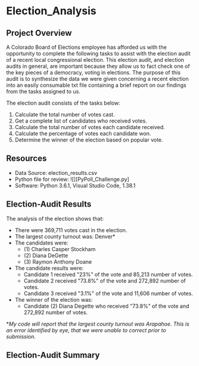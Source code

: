 # Election_Analysis
## Project Overview
A Colorado Board of Elections employee has afforded us with the opportunity to complete the following tasks to assist with the election audit of a recent local congressional election. This election audit, and election audits in general, are important because they allow us to fact check one of the key pieces of a democracy, voting in elections. The purpose of this audit is to synthesize the data we were given concerning a recent election into an easily consumable txt file containing a brief report on our findings from the tasks assigned to us.

The election audit consists of the tasks below:

1. Calculate the total number of votes cast.
2. Get a complete list of candidates who received votes.
3. Calculate the total number of votes each candidate received.
4. Calculate the percentage of votes each candidate won.
5. Determine the winner of the election based on popular vote.

## Resources
- Data Source: election_results.csv
- Python file for review: ![][PyPoll_Challenge.py]
- Software: Python 3.6.1, Visual Studio Code, 1.38.1

## Election-Audit Results
The analysis of the election shows that:
- There were 369,711 votes cast in the election.
- The largest county turnout was: Denver*
- The candidates were:
  - (1) Charles Casper Stockham
  - (2) Diana DeGette
  - (3) Raymon Anthony Doane
- The candidate results were:
  - Candidate 1 received "23%" of the vote and 85,213 number of votes.
  - Candidate 2 received "73.8%" of the vote and 272,892 number of votes.
  - Candidate 3 received "3.1%" of the vote and 11,606 number of votes.
- The winner of the election was:
  - Candidate (2) Diana Degette who received "73.8%" of the vote and 272,892 number of votes.
  
 *_My code will report that the largest county turnout was Arapahoe. This is an error identified by eye, that we were unable to correct prior to submission._
  
## Election-Audit Summary

